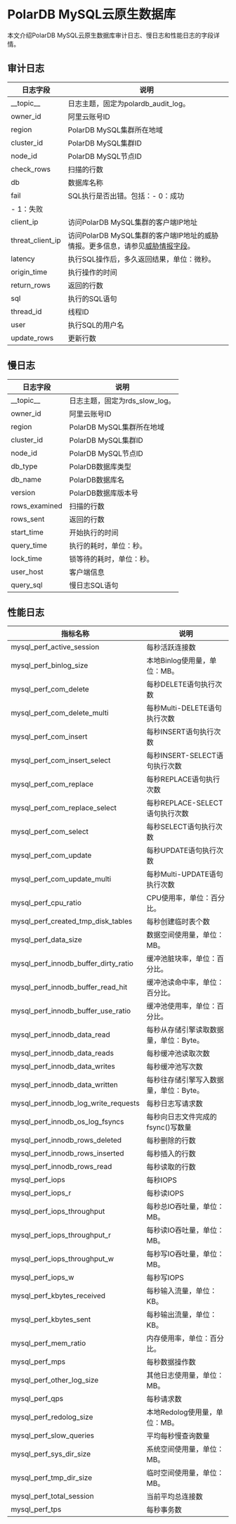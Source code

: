 # PolarDB MySQL云原生数据库

本文介绍PolarDB MySQL云原生数据库审计日志、慢日志和性能日志的字段详情。

## 审计日志

|日志字段|说明|
|----|--|
|\_\_topic\_\_|日志主题，固定为polardb\_audit\_log。|
|owner\_id|阿里云账号ID|
|region|PolarDB MySQL集群所在地域|
|cluster\_id|PolarDB MySQL集群ID|
|node\_id|PolarDB MySQL节点ID|
|check\_rows|扫描的行数|
|db|数据库名称|
|fail|SQL执行是否出错。包括：-   0：成功
-   1：失败 |
|client\_ip|访问PolarDB MySQL集群的客户端IP地址|
|threat\_client\_ip|访问PolarDB MySQL集群的客户端IP地址的威胁情报。更多信息，请参见[威胁情报字段](/cn.zh-CN/应用中心（App）/日志审计服务/生成威胁情报.md)。|
|latency|执行SQL操作后，多久返回结果，单位：微秒。|
|origin\_time|执行操作的时间|
|return\_rows|返回的行数|
|sql|执行的SQL语句|
|thread\_id|线程ID|
|user|执行SQL的用户名|
|update\_rows|更新行数|

## 慢日志

|日志字段|说明|
|----|--|
|\_\_topic\_\_|日志主题，固定为rds\_slow\_log。|
|owner\_id|阿里云账号ID|
|region|PolarDB MySQL集群所在地域|
|cluster\_id|PolarDB MySQL集群ID|
|node\_id|PolarDB MySQL节点ID|
|db\_type|PolarDB数据库类型|
|db\_name|PolarDB数据库名|
|version|PolarDB数据库版本号|
|rows\_examined|扫描的行数|
|rows\_sent|返回的行数|
|start\_time|开始执行的时间|
|query\_time|执行的耗时，单位：秒。|
|lock\_time|锁等待的耗时，单位：秒。|
|user\_host|客户端信息|
|query\_sql|慢日志SQL语句|

## 性能日志

|指标名称|说明|
|----|--|
|mysql\_perf\_active\_session|每秒活跃连接数|
|mysql\_perf\_binlog\_size|本地Binlog使用量，单位：MB。|
|mysql\_perf\_com\_delete|每秒DELETE语句执行次数|
|mysql\_perf\_com\_delete\_multi|每秒Multi-DELETE语句执行次数|
|mysql\_perf\_com\_insert|每秒INSERT语句执行次数|
|mysql\_perf\_com\_insert\_select|每秒INSERT-SELECT语句执行次数|
|mysql\_perf\_com\_replace|每秒REPLACE语句执行次数|
|mysql\_perf\_com\_replace\_select|每秒REPLACE-SELECT语句执行次数|
|mysql\_perf\_com\_select|每秒SELECT语句执行次数|
|mysql\_perf\_com\_update|每秒UPDATE语句执行次数|
|mysql\_perf\_com\_update\_multi|每秒Multi-UPDATE语句执行次数|
|mysql\_perf\_cpu\_ratio|CPU使用率，单位：百分比。|
|mysql\_perf\_created\_tmp\_disk\_tables|每秒创建临时表个数|
|mysql\_perf\_data\_size|数据空间使用量，单位：MB。|
|mysql\_perf\_innodb\_buffer\_dirty\_ratio|缓冲池脏块率，单位：百分比。|
|mysql\_perf\_innodb\_buffer\_read\_hit|缓冲池读命中率，单位：百分比。|
|mysql\_perf\_innodb\_buffer\_use\_ratio|缓冲池使用率，单位：百分比。|
|mysql\_perf\_innodb\_data\_read|每秒从存储引擎读取数据量，单位：Byte。|
|mysql\_perf\_innodb\_data\_reads|每秒缓冲池读取次数|
|mysql\_perf\_innodb\_data\_writes|每秒缓冲池写次数|
|mysql\_perf\_innodb\_data\_written|每秒往存储引擎写入数据量，单位：Byte。|
|mysql\_perf\_innodb\_log\_write\_requests|每秒日志写请求数|
|mysql\_perf\_innodb\_os\_log\_fsyncs|每秒向日志文件完成的fsync\(\)写数量|
|mysql\_perf\_innodb\_rows\_deleted|每秒删除的行数|
|mysql\_perf\_innodb\_rows\_inserted|每秒插入的行数|
|mysql\_perf\_innodb\_rows\_read|每秒读取的行数|
|mysql\_perf\_iops|每秒IOPS|
|mysql\_perf\_iops\_r|每秒读IOPS|
|mysql\_perf\_iops\_throughput|每秒总IO吞吐量，单位：MB。|
|mysql\_perf\_iops\_throughput\_r|每秒读IO吞吐量，单位：MB。|
|mysql\_perf\_iops\_throughput\_w|每秒写IO吞吐量，单位：MB。|
|mysql\_perf\_iops\_w|每秒写IOPS|
|mysql\_perf\_kbytes\_received|每秒输入流量，单位：KB。|
|mysql\_perf\_kbytes\_sent|每秒输出流量，单位：KB。|
|mysql\_perf\_mem\_ratio|内存使用率，单位：百分比。|
|mysql\_perf\_mps|每秒数据操作数|
|mysql\_perf\_other\_log\_size|其他日志使用量，单位：MB。|
|mysql\_perf\_qps|每秒请求数|
|mysql\_perf\_redolog\_size|本地Redolog使用量，单位：MB。|
|mysql\_perf\_slow\_queries|平均每秒慢查询数量|
|mysql\_perf\_sys\_dir\_size|系统空间使用量，单位：MB。|
|mysql\_perf\_tmp\_dir\_size|临时空间使用量，单位：MB。|
|mysql\_perf\_total\_session|当前平均总连接数|
|mysql\_perf\_tps|每秒事务数|

